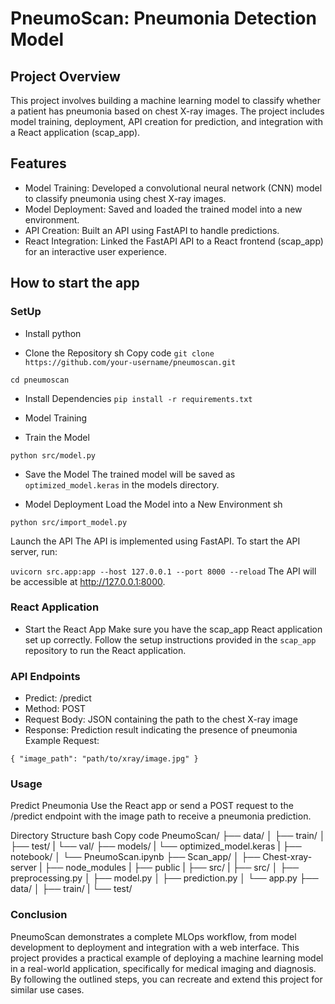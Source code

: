 # PneumoScan: Pneumonia Detection Model

## Project Overview

This project involves building a machine learning model to classify whether a patient has pneumonia based on chest X-ray images. The project includes model training, deployment, API creation for prediction, and integration with a React application (scap_app).

## Features

- Model Training: Developed a convolutional neural network (CNN) model to classify pneumonia using chest X-ray images.
- Model Deployment: Saved and loaded the trained model into a new environment.
- API Creation: Built an API using FastAPI to handle predictions.
- React Integration: Linked the FastAPI API to a React frontend (scap_app) for an interactive user experience.

## How to start the app

### SetUp

- Install python

- Clone the Repository
sh
Copy code
`` git clone https://github.com/your-username/pneumoscan.git ``

``cd pneumoscan``

- Install Dependencies
``pip install -r requirements.txt``

- Model Training
- Train the Model

``python src/model.py``

- Save the Model
The trained model will be saved as ``optimized_model.keras`` in the models directory.

- Model Deployment
Load the Model into a New Environment
sh

`` python src/import_model.py ``

Launch the API
The API is implemented using FastAPI. To start the API server, run:

``uvicorn src.app:app --host 127.0.0.1 --port 8000 --reload``
The API will be accessible at http://127.0.0.1:8000.

### React Application

- Start the React App
Make sure you have the scap_app React application set up correctly. Follow the setup instructions provided in the ``scap_app`` repository to run the React application.

### API Endpoints

- Predict: /predict
- Method: POST
- Request Body: JSON containing the path to the chest X-ray image
- Response: Prediction result indicating the presence of pneumonia
Example Request:

``{
    "image_path": "path/to/xray/image.jpg"
}
``

### Usage

Predict Pneumonia
Use the React app or send a POST request to the /predict endpoint with the image path to receive a pneumonia prediction.

Directory Structure
bash
Copy code
PneumoScan/
├── data/
│   ├── train/
│   ├── test/
|   └── val/
├── models/
|   └── optimized_model.keras
|
├── notebook/
│   └── PneumoScan.ipynb
├── Scan_app/
│   ├── Chest-xray-server
|   ├── node_modules
|   ├── public
|   ├── src/
|
├── src/
│   ├── preprocessing.py
│   ├── model.py
│   ├── prediction.py
│   └── app.py
├── data/
│   ├── train/
|    └── test/


### Conclusion

PneumoScan demonstrates a complete MLOps workflow, from model development to deployment and integration with a web interface. This project provides a practical example of deploying a machine learning model in a real-world application, specifically for medical imaging and diagnosis. By following the outlined steps, you can recreate and extend this project for similar use cases.

